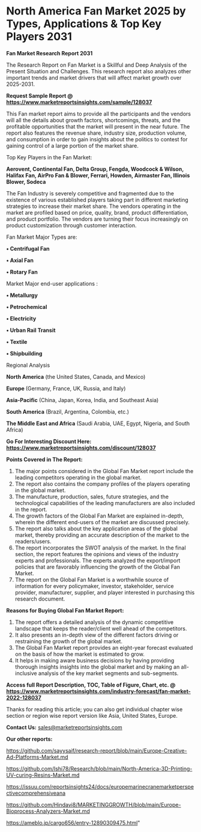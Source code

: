 # North America Fan Market 2025 by Types, Applications & Top Key Players 2031

<strong>Fan Market Research Report 2031</strong>

The Research Report on Fan Market is a Skillful and Deep Analysis of the Present Situation and Challenges. This research report also analyzes other important trends and market drivers that will affect market growth over 2025-2031.

<strong>Request Sample Report @ <a href=https://www.marketreportsinsights.com/sample/128037>https://www.marketreportsinsights.com/sample/128037</a></strong>

This Fan market report aims to provide all the participants and the vendors will all the details about growth factors, shortcomings, threats, and the profitable opportunities that the market will present in the near future. The report also features the revenue share, industry size, production volume, and consumption in order to gain insights about the politics to contest for gaining control of a large portion of the market share.

Top Key Players in the Fan Market:

<strong>Aerovent, Continental Fan, Delta Group, Fengda, Woodcock & Wilson, Halifax Fan, AirPro Fan & Blower, Ferrari, Howden, Airmaster Fan, Illinois Blower, Sodeca</strong>

The Fan Industry is severely competitive and fragmented due to the existence of various established players taking part in different marketing strategies to increase their market share. The vendors operating in the market are profiled based on price, quality, brand, product differentiation, and product portfolio. The vendors are turning their focus increasingly on product customization through customer interaction.

Fan Market Major Types are:

<strong>• Centrifugal Fan

• Axial Fan

• Rotary Fan</strong>

Market Major end-user applications :

<strong>• Metallurgy

• Petrochemical

• Electricity

• Urban Rail Transit

• Textile

• Shipbuilding</strong>

Regional Analysis

</u><strong><b>North America</b></strong> (the United States, Canada, and Mexico)

<strong><b>Europe </b></strong>(Germany, France, UK, Russia, and Italy)

<strong><b>Asia-Pacific</b></strong> (China, Japan, Korea, India, and Southeast Asia)

<strong><b>South America</b></strong> (Brazil, Argentina, Colombia, etc.)

<strong><b>The Middle East and Africa</b></strong> (Saudi Arabia, UAE, Egypt, Nigeria, and South Africa)

<strong>Go For Interesting Discount Here: <a href=https://www.marketreportsinsights.com/discount/128037>https://www.marketreportsinsights.com/discount/128037</a></strong>

<strong>Points Covered in The Report:</strong>
<ol>
  <li>The major points considered in the Global Fan Market report include the leading competitors operating in the global market.</li>
  <li>The report also contains the company profiles of the players operating in the global market.</li>
  <li>The manufacture, production, sales, future strategies, and the technological capabilities of the leading manufacturers are also included in the report.</li>
  <li>The growth factors of the Global Fan Market are explained in-depth, wherein the different end-users of the market are discussed precisely.</li>
  <li>The report also talks about the key application areas of the global market, thereby providing an accurate description of the market to the readers/users.</li>
  <li>The report incorporates the SWOT analysis of the market. In the final section, the report features the opinions and views of the industry experts and professionals. The experts analyzed the export/import policies that are favorably influencing the growth of the Global Fan Market.</li>
  <li>The report on the Global Fan Market is a worthwhile source of information for every policymaker, investor, stakeholder, service provider, manufacturer, supplier, and player interested in purchasing this research document.</li>
</ol>
<strong>Reasons for Buying Global Fan Market Report:</strong>

<ol>
  <li>The report offers a detailed analysis of the dynamic competitive landscape that keeps the reader/client well ahead of the competitors.</li>
  <li>It also presents an in-depth view of the different factors driving or restraining the growth of the global market.</li>
  <li>The Global Fan Market report provides an eight-year forecast evaluated on the basis of how the market is estimated to grow.</li>
  <li>It helps in making aware business decisions by having providing thorough insights insights into the global market and by making an all-inclusive analysis of the key market segments and sub-segments.</li>
</ol>
<strong>Access full Report Description, TOC, Table of Figure, Chart, etc. @ <a href=https://www.marketreportsinsights.com/industry-forecast/fan-market-2022-128037>https://www.marketreportsinsights.com/industry-forecast/fan-market-2022-128037</a></strong>


Thanks for reading this article; you can also get individual chapter wise section or region wise report version like Asia, United States, Europe.

<strong>Contact Us:</strong>
sales@marketreportsinsights.com

<strong>Our other reports:</strong>

<a href=https://github.com/sayysaif/research-report/blob/main/Europe-Creative-Ad-Platforms-Market.md>https://github.com/sayysaif/research-report/blob/main/Europe-Creative-Ad-Platforms-Market.md</a>

<a href=https://github.com/Ishi78/Research/blob/main/North-America-3D-Printing-UV-curing-Resins-Market.md>https://github.com/Ishi78/Research/blob/main/North-America-3D-Printing-UV-curing-Resins-Market.md</a>

<a href=https://issuu.com/reportsinsights24/docs/europemarinecranemarketperspectivecomprehensiveana>https://issuu.com/reportsinsights24/docs/europemarinecranemarketperspectivecomprehensiveana</a>

<a href=https://github.com/Hindavi8/MARKETINGGROWTH/blob/main/Europe-Bioprocess-Analyzers-Market.md>https://github.com/Hindavi8/MARKETINGGROWTH/blob/main/Europe-Bioprocess-Analyzers-Market.md</a>

<a href=https://ameblo.jp/cargo656/entry-12890309475.html>https://ameblo.jp/cargo656/entry-12890309475.html</a>"
